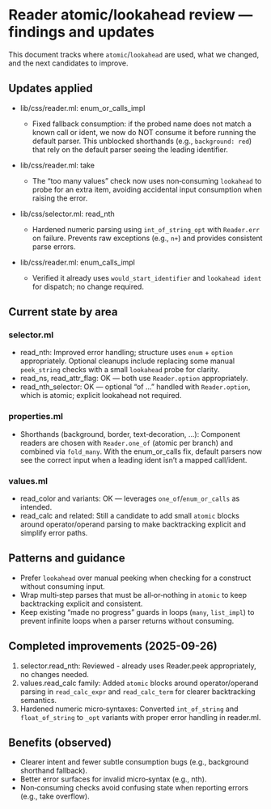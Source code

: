 # Reader atomic/lookahead review — findings and updates

This document tracks where `atomic`/`lookahead` are used, what we changed, and the next candidates to improve.

## Updates applied

- lib/css/reader.ml: enum_or_calls_impl
  - Fixed fallback consumption: if the probed name does not match a known call or ident, we now do NOT consume it before running the default parser. This unblocked shorthands (e.g., `background: red`) that rely on the default parser seeing the leading identifier.

- lib/css/reader.ml: take
  - The “too many values” check now uses non‑consuming `lookahead` to probe for an extra item, avoiding accidental input consumption when raising the error.

- lib/css/selector.ml: read_nth
  - Hardened numeric parsing using `int_of_string_opt` with `Reader.err` on failure. Prevents raw exceptions (e.g., `n+`) and provides consistent parse errors.

- lib/css/reader.ml: enum_calls_impl
  - Verified it already uses `would_start_identifier` and `lookahead ident` for dispatch; no change required.

## Current state by area

### selector.ml

- read_nth: Improved error handling; structure uses `enum` + `option` appropriately. Optional cleanups include replacing some manual `peek_string` checks with a small `lookahead` probe for clarity.
- read_ns, read_attr_flag: OK — both use `Reader.option` appropriately.
- read_nth_selector: OK — optional “of …” handled with `Reader.option`, which is atomic; explicit lookahead not required.

### properties.ml

- Shorthands (background, border, text‑decoration, …): Component readers are chosen with `Reader.one_of` (atomic per branch) and combined via `fold_many`. With the enum_or_calls fix, default parsers now see the correct input when a leading ident isn’t a mapped call/ident.

### values.ml

- read_color and variants: OK — leverages `one_of`/`enum_or_calls` as intended.
- read_calc and related: Still a candidate to add small `atomic` blocks around operator/operand parsing to make backtracking explicit and simplify error paths.

## Patterns and guidance

- Prefer `lookahead` over manual peeking when checking for a construct without consuming input.
- Wrap multi‑step parses that must be all‑or‑nothing in `atomic` to keep backtracking explicit and consistent.
- Keep existing “made no progress” guards in loops (`many`, `list_impl`) to prevent infinite loops when a parser returns without consuming.

## Completed improvements (2025-09-26)

1) selector.read_nth: Reviewed - already uses Reader.peek appropriately, no changes needed.
2) values.read_calc family: Added `atomic` blocks around operator/operand parsing in `read_calc_expr` and `read_calc_term` for clearer backtracking semantics.
3) Hardened numeric micro‑syntaxes: Converted `int_of_string` and `float_of_string` to `_opt` variants with proper error handling in reader.ml.

## Benefits (observed)

- Clearer intent and fewer subtle consumption bugs (e.g., background shorthand fallback).
- Better error surfaces for invalid micro‑syntax (e.g., nth).
- Non‑consuming checks avoid confusing state when reporting errors (e.g., take overflow).
